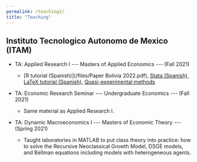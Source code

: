 ```yaml
---
permalink: /teaching2/
title: "Teaching"
---
```



## Instituto Tecnologico Autonomo de Mexico (ITAM)
- TA: Applied Research I --- Masters of Applied Economics --- (Fall 2021)
    - [R tutorial (Spanish)](/files/Paper Bolivia 2022.pdf), [Stata (Spanish)](), [LaTeX tutorial (Spanish)](), [Quasi-experimental methods]()

- TA: Economic Research Seminar --- Undergraduate Economics --- (Fall 2021)
    - Same material as Applied Research I.

- TA: Dynamic Macroeconomics I --- Masters of Economic Theory --- (Spring 2021)
    - Taught laboratories in MATLAB to put class theory into practice: how to solve the Recursive Neoclassical Growth Model, DSGE models, and Bellman equations including models with heterogeneous agents.

